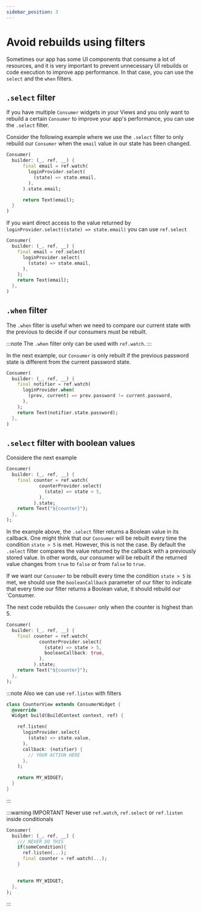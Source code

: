 ```yaml
---
sidebar_position: 3
---
```


# Avoid rebuilds using filters

Sometimes our app has some UI components that consume a lot of resources, and it is very important to prevent unnecessary UI rebuilds or code execution to improve app performance. In that case, you can use the `select` and the `when` filters.

## `.select` filter

If you have multiple `Consumer` widgets in your Views and you only want to rebuild a certain `Consumer` to improve your app's performance, you can use the `.select` filter.

Consider the following example where we use the `.select` filter to only rebuild our `Consumer` when the `email` value in our state has been changed.

```dart {4-6}
Consumer(
  builder: (_, ref, __) {
      final email = ref.watch(
        loginProvider.select(
          (state) => state.email,
        ),
      ).state.email;

      return Text(email);
  }
)
```

If you want direct access to the value returned by `loginProvider.select((state) => state.email)` you can use `ref.select`

```dart {4-6}
Consumer(
  builder: (_, ref, __) {
    final email = ref.select(
      loginProvider.select(
        (state) => state.email,
      ),
    );
    return Text(email);
  },
)
```

## `.when` filter

The `.when` filter is useful when we need to compare our current state with the previous to decide if our consumers must be rebuilt.

:::note
The `.when` filter only can be used with `ref.watch`.
:::

In the next example, our `Consumer` is only rebuilt if the previous password state is different from the current password state.

```dart {4-6}
Consumer(
  builder: (_, ref, __) {
    final notifier = ref.watch(
      loginProvider.when(
        (prev, current) => prev.password != current.password,
      ),
    );
    return Text(notifier.state.password);
  },
)
```

## `.select` filter with boolean values

Considere the next example

```dart
Consumer(
  builder: (_, ref, __) {
    final counter = ref.watch(
            counterProvider.select(
              (state) => state > 5,
            ),
          ).state;
    return Text("${counter}");
  },
);
```

In the example above, the `.select` filter returns a Boolean value in its callback. One might think that our `Consumer` will be rebuilt every time the condition `state > 5` is met. However, this is not the case. By default the `.select` filter compares the value returned by the callback with a previously stored value. In other words, our consumer will be rebuilt if the returned value changes from `true` to `false` or from `false` to `true`.

If we want our `Consumer` to be rebuilt every time the condition `state > 5` is met, we should use the `booleanCallback` parameter of our filter to indicate that every time our filter returns a Boolean value, it should rebuild our `Consumer.

The next code rebuilds the `Consumer` only when the counter is highest than 5.

```dart {6}
Consumer(
  builder: (_, ref, __) {
    final counter = ref.watch(
            counterProvider.select(
              (state) => state > 5,
              booleanCallback: true,
            ),
          ).state;
    return Text("${counter}");
  },
);
```

:::note
Also we can use `ref.listen` with filters
```dart
class CounterView extends ConsumerWidget {
  @override
  Widget build(BuildContext context, ref) {

    ref.listen(
      loginProvider.select(
        (state) => state.value,
      ),
      callback: (notifier) {
        // YOUR ACTION HERE
      },
    );
   
    return MY_WIDGET;
  }
}
```
:::

:::warning IMPORTANT
Never use `ref.watch`, `ref.select` or `ref.listen` inside conditionals

```dart {4-6}
Consumer(
  builder: (_, ref, __) {
    /// NEVER DO THIS
    if(someCondition){
      ref.listen(...);
      final counter = ref.watch(...);
    }

    
    return MY_WIDGET;
  },
);
```

:::
